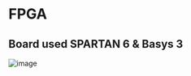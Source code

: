 # FPGA

## Board used SPARTAN 6 & Basys 3
![image](https://github.com/Pavan2280/FPGA/assets/131603225/d46d493a-37ee-4154-81bd-6a24e28f4504)
